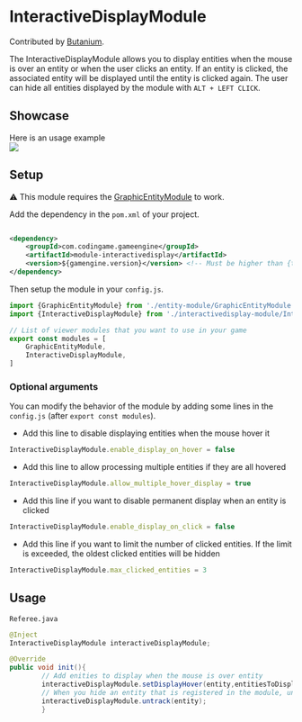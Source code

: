 # InteractiveDisplayModule

Contributed by [Butanium](https://github.com/Butanium).

The InteractiveDisplayModule allows you to display entities when the mouse is over an entity or
when the user clicks an entity. If an entity is clicked, the associated entity will be displayed until
the entity is clicked again. The user can hide all entities displayed by the module with `ALT + LEFT CLICK`.

## Showcase

Here is an usage example <br>
<a href="https://live.staticflickr.com/65535/52286823977_3c42caeb32_o.gif"><img src="https://live.staticflickr.com/65535/52286823977_3c42caeb32_o.gif"/></a>

## Setup

⚠ This module requires
the [GraphicEntityModule](https://github.com/CodinGame/codingame-game-engine/tree/master/engine/modules/entities) to
work.

Add the dependency in the `pom.xml` of your project.

```xml

<dependency>
    <groupId>com.codingame.gameengine</groupId>
    <artifactId>module-interactivedisplay</artifactId>
    <version>${gamengine.version}</version> <!-- Must be higher than {todo : update the version once it's released} -->
</dependency>
```

Then setup the module in your `config.js`.

```javascript
import {GraphicEntityModule} from './entity-module/GraphicEntityModule.js'
import {InteractiveDisplayModule} from './interactivedisplay-module/InteractiveDisplayModule.js'

// List of viewer modules that you want to use in your game
export const modules = [
    GraphicEntityModule,
    InteractiveDisplayModule,
]
```

### Optional arguments

You can modify the behavior of the module by adding some lines in the `config.js` (after `export const modules`).

- Add this line to disable displaying entities when the mouse hover it

```js
InteractiveDisplayModule.enable_display_on_hover = false
```

- Add this line to allow processing multiple entities if they are all hovered

```js
InteractiveDisplayModule.allow_multiple_hover_display = true
```

- Add this line if you want to disable permanent display when an entity is clicked

```js
InteractiveDisplayModule.enable_display_on_click = false
```

- Add this line if you want to limit the number of clicked entities. If the limit is exceeded,
  the oldest clicked entities will be hidden

```js
InteractiveDisplayModule.max_clicked_entities = 3
```

## Usage

`Referee.java`

```java
@Inject
InteractiveDisplayModule interactiveDisplayModule;

@Override
public void init(){
        // Add enities to display when the mouse is over entity
        interactiveDisplayModule.setDisplayHover(entity,entitiesToDisplay);
        // When you hide an entity that is registered in the module, untrack it to avoid visual bugs
        interactiveDisplayModule.untrack(entity);
        }
```
